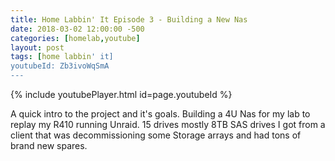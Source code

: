 ```yaml
---
title: Home Labbin' It Episode 3 - Building a New Nas
date: 2018-03-02 12:00:00 -500
categories: [homelab,youtube]
layout: post
tags: [home labbin' it] 
youtubeId: Zb3ivoWqSmA
---
```

{% include youtubePlayer.html id=page.youtubeId %}

A quick intro to the project and it's goals. Building a 4U Nas for my lab to replay my R410 running Unraid. 15 drives mostly 8TB SAS drives I got from a client that was decommissioning some Storage arrays and had tons of brand new spares.